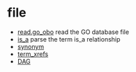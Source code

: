 # file



+ [read.go_obo](file/read.go_obo.1) read the GO database file
+ [is_a](file/is_a.1) parse the term is_a relationship
+ [synonym](file/synonym.1) 
+ [term_xrefs](file/term_xrefs.1) 
+ [DAG](file/DAG.1) 
